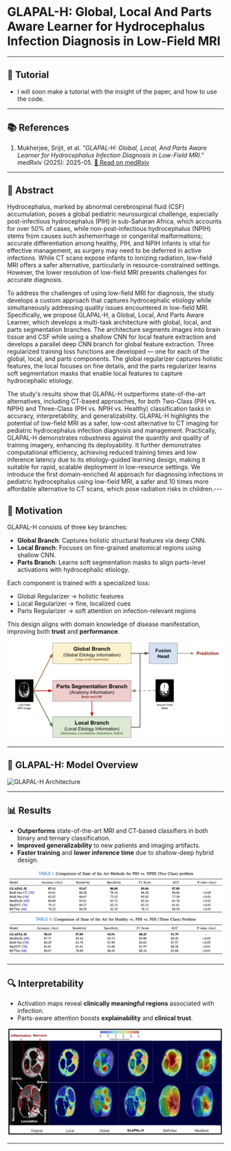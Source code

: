 # **GLAPAL-H: Global, Local And Parts Aware Learner for Hydrocephalus Infection Diagnosis in Low-Field MRI**  

---

## 🎥 Tutorial

* I will soon make a tutorial with the insight of the paper, and how to use the code.

---

## 📚 References

1. Mukherjee, Srijit, et al. *"GLAPAL-H: Global, Local, And Parts Aware Learner for Hydrocephalus Infection Diagnosis in Low-Field MRI."*  medRxiv (2025): 2025-05. [📄 Read on medRxiv](https://www.medrxiv.org/content/10.1101/2025.05.14.25327461v2)

---

## 🧠 Abstract

Hydrocephalus, marked by abnormal cerebrospinal fluid (CSF) accumulation, poses a global pediatric neurosurgical challenge, especially post-infectious hydrocephalus (PIH) in sub-Saharan Africa, which accounts for over 50% of cases, while non-post-infectious hydrocephalus (NPIH) stems from causes such ashemorrhage or congenital malformations; accurate differentiation among healthy, PIH, and NPIH infants is vital for effective management, as surgery may need to be deferred in active infections. While CT scans expose infants to ionizing radiation, low-field MRI offers a safer alternative, particularly in resource-constrained settings. However, the lower resolution of low-field MRI presents challenges for accurate diagnosis. 

To address the challenges of using low-field MRI for diagnosis, the study develops a custom approach that captures hydrocephalic etiology while simultaneously addressing quality issues encountered in low-field MRI. Specifically, we propose GLAPAL-H, a Global, Local, And Parts Aware Learner, which develops a multi-task architecture with global, local, and parts segmentation branches. The architecture segments images into brain tissue and CSF while using a shallow CNN for local feature extraction and develops a parallel deep CNN branch for global feature extraction. Three regularized training loss functions are developed — one for each of the global, local, and parts components. The global regularizer captures holistic features, the local focuses on fine details, and the parts regularizer learns soft segmentation masks that enable local features to capture hydrocephalic etiology. 

The study's results show that GLAPAL-H outperforms state-of-the-art alternatives, including CT-based approaches, for both Two-Class (PIH vs. NPIH) and Three-Class (PIH vs. NPIH vs. Healthy) classification tasks in accuracy, interpretability, and generalizability. GLAPAL-H highlights the potential of low-field MRI as a safer, low-cost alternative to CT imaging for pediatric hydrocephalus infection diagnosis and management. Practically, GLAPAL-H demonstrates robustness against the quantity and quality of  training imagery, enhancing its deployability. It further demonstrates computational efficiency, achieving reduced training times and low inference latency due to its etiology-guided learning design, making it suitable for rapid, scalable deployment in low-resource settings. We introduce the first domain-enriched AI approach for diagnosing infections in pediatric hydrocephalus using low-field MRI, a safer and 10 times more affordable alternative to CT scans, which pose radiation risks in children.---

## 🎯 Motivation

GLAPAL-H consists of three key branches:

- **Global Branch**: Captures holistic structural features via deep CNN.
- **Local Branch**: Focuses on fine-grained anatomical regions using shallow CNN.
- **Parts Branch**: Learns soft segmentation masks to align parts-level activations with hydrocephalic etiology.

Each component is trained with a specialized loss:
- Global Regularizer → holistic features  
- Local Regularizer → fine, localized cues  
- Parts Regularizer → soft attention on infection-relevant regions  

This design aligns with domain knowledge of disease manifestation, improving both **trust** and **performance**.

![Motivation](./GLAPALH_files/motivation.png)

---

## 🧩 GLAPAL-H: Model Overview


![GLAPAL-H Architecture](./GLAPALH_files/model.png)

---

## 📊 Results

- **Outperforms** state-of-the-art MRI and CT-based classifiers in both binary and ternary classification.
- **Improved generalizability** to new patients and imaging artifacts.
- **Faster training** and **lower inference time** due to shallow-deep hybrid design.

![Results](./GLAPALH_files/results.png)

---

## 🔍 Interpretability

- Activation maps reveal **clinically meaningful regions** associated with infection.
- Parts-aware attention boosts **explainability** and **clinical trust**.

![Activation Maps](./GLAPALH_files/activationmap.png)

---

